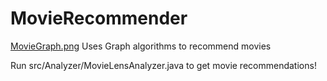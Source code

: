 # MovieRecommender
[MovieGraph.png](./MovieGraph.png)
Uses Graph algorithms to recommend movies

Run src/Analyzer/MovieLensAnalyzer.java to get movie recommendations!
